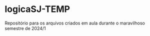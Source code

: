 # logicaSJ-TEMP
Repositório para os arquivos criados em aula durante o maravilhoso semestre de 2024/1
